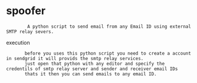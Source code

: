 # spoofer
            A python script to send email from any Email ID using external SMTP relay severs.

execution 

           before you uses this python script you need to create a account in sendgrid it will provids the smtp relay services.
           just open that python with any editor and specify the credentils of smtp relay server and sender and receiver email IDs
           thats it then you can send emails to any email ID.
           
           
